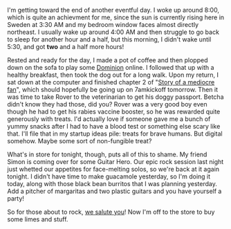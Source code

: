 I'm getting toward the end of another eventful day. I woke up around 8:00, which
is quite an achievment for me, since the sun is currently rising here in Sweden
at 3:30 AM and my bedroom window faces almost directly northeast. I usually wake
up around 4:00 AM and then struggle to go back to sleep for another hour and a
half, but this morning, I didn't wake until 5:30, and got **two** and a half
more hours!

Rested and ready for the day, I made a pot of coffee and then plopped down on
the sofa to play some [Dominion](https://dominion.games/) online. I followed
that up with a healthy breakfast, then took the dog out for a long walk. Upon my
return, I sat down at the computer and finished chapter 2 of "[Story of a mediocre
fan](https://7amkickoff.com/index.php/2022/06/16/story-of-a-mediocre-fan/)",
which should hopefully be going up on 7amkickoff tomorrow. Then it was time to
take Rover to the veterinarian to get his doggy passport. Betcha didn't know
they had those, did you? Rover was a very good boy even though he had to get his
rabies vaccine booster, so he was rewarded quite generously with treats. I'd
actually love if someone gave me a bunch of yummy snacks after I had to have a
blood test or something else scary like that. I'll file that in my startup ideas
pile: treats for brave humans. But digital somehow. Maybe some sort of
non-fungible treat?

What's in store for tonight, though, puts all of this to shame. My friend Simon
is coming over for some Guitar Hero. Our epic rock session last night just
whetted our appetites for face-melting solos, so we're back at it again tonight.
I didn't have time to make guacamole yesterday, so I'm doing it today, along
with those black bean burritos that I was planning yesterday. Add a pitcher of
margaritas and two plastic guitars and you have yourself a party!

So for those about to rock, [we salute you](https://youtu.be/8fPf6L0XNvM)! Now
I'm off to the store to buy some limes and stuff.
